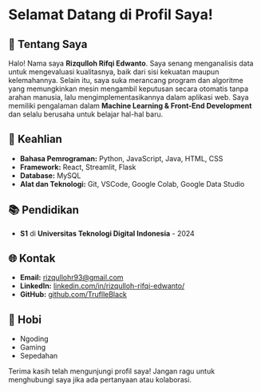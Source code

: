 # Selamat Datang di Profil Saya!

## 👤 Tentang Saya
Halo! Nama saya **Rizqulloh Rifqi Edwanto**. Saya senang menganalisis data untuk mengevaluasi kualitasnya, baik dari sisi kekuatan maupun kelemahannya. Selain itu, saya suka merancang program dan algoritme yang memungkinkan mesin mengambil keputusan secara otomatis tanpa arahan manusia, lalu mengimplementasikannya dalam aplikasi web. Saya memiliki pengalaman dalam **Machine Learning & Front-End Development** dan selalu berusaha untuk belajar hal-hal baru.

## 🌟 Keahlian
- **Bahasa Pemrograman:** Python, JavaScript, Java, HTML, CSS
- **Framework:** React, Streamlit, Flask
- **Database:** MySQL
- **Alat dan Teknologi:** Git, VSCode, Google Colab, Google Data Studio 

## 📚 Pendidikan
- **S1** di **Universitas Teknologi Digital Indonesia** - 2024


## 🌐 Kontak
- **Email:** rizqullohr93@gmail.com
- **LinkedIn:** [linkedin.com/in/rizqulloh-rifqi-edwanto/](https://www.linkedin.com/in/rizqulloh-rifqi-edwanto/)
- **GitHub:** [github.com/TruflleBlack](https://github.com/TruflleBlack)

## 🎉 Hobi
- Ngoding
- Gaming
- Sepedahan

Terima kasih telah mengunjungi profil saya! Jangan ragu untuk menghubungi saya jika ada pertanyaan atau kolaborasi.
